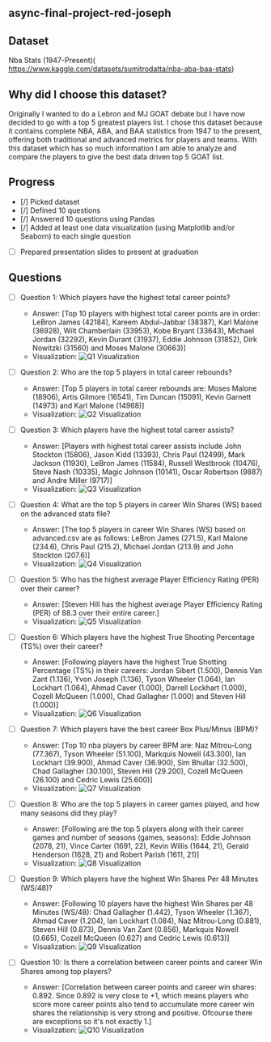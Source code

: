## async-final-project-red-joseph


## Dataset
Nba Stats (1947-Present)( https://www.kaggle.com/datasets/sumitrodatta/nba-aba-baa-stats)

## Why did I choose this dataset?

Originally I wanted to do a Lebron and MJ GOAT debate but I have now decided to go with a top 5 greatest players list. I chose this dataset because it contains complete NBA, ABA, and BAA statistics from 1947 to the present, offering both traditional and advanced metrics for players and teams. With this dataset which has so much information I am able to analyze and compare the players to give the best data driven top 5 GOAT list. 


## Progress
- [/] Picked dataset
- [/] Defined 10 questions
- [/] Answered 10 questions using Pandas
- [/] Added at least one data visualization (using Matplotlib and/or Seaborn) to each single question
- [ ] Prepared presentation slides to present at graduation

## Questions
- [ ] Question 1: Which players have the highest total career points?
  - Answer: [Top 10 players with highest total career points are in order: LeBron James (42184), Kareem Abdul-Jabbar (38387), Karl Malone (36928), Wilt Chamberlain (33953), Kobe Bryant (33643), Michael Jordan (32292), Kevin Durant (31937), Eddie Johnson (31852), Dirk Nowitzki (31560) and Moses Malone (30663)]
  - Visualization: ![Q1 Visualization](https://postimg.cc/vg9yKqvw)

- [ ] Question 2: Who are the top 5 players in total career rebounds?
  - Answer: [Top 5 players in total career rebounds are: Moses Malone (18906), Artis Gilmore (16541), Tim Duncan (15091), Kevin Garnett (14973) and Karl Malone (14968)]
  - Visualization: ![Q2 Visualization](https://postimg.cc/Yj6kfP91)

- [ ] Question 3: Which players have the highest total career assists?
  - Answer: [Players with highest total career assists include John Stockton (15806), Jason Kidd (13393), Chris Paul (12499), Mark Jackson (11930), LeBron James (11584), Russell Westbrook (10476), Steve Nash (10335), Magic Johnson (10141), Oscar Robertson (9887) and Andre Miller (9717)]
  - Visualization: ![Q3 Visualization](https://postimg.cc/8jTGybJx)

- [ ] Question 4: What are the top 5 players in career Win Shares (WS) based on the advanced stats file?
  - Answer: [The top 5 players in career Win Shares (WS) based on advanced.csv are as follows: LeBron James (271.5), Karl Malone (234.6), Chris Paul (215.2), Michael Jordan (213.9) and John Stockton (207.6)]
  - Visualization: ![Q4 Visualization](https://postimg.cc/p95M9G45)

- [ ] Question 5: Who has the highest average Player Efficiency Rating (PER) over their career?
  - Answer: [Steven Hill has the highest average Player Efficiency Rating (PER) of 88.3 over their entire career.]
  - Visualization: ![Q5 Visualization](https://postimg.cc/V0fYb9jy)

- [ ] Question 6: Which players have the highest True Shooting Percentage (TS%) over their career?
  - Answer: [Following players have the highest True Shotting Percentage (TS%) in their careers: Jordan Sibert (1.500), Dennis Van Zant (1.136), Yvon Joseph (1.136), Tyson Wheeler (1.064), Ian Lockhart (1.064), Ahmad Caver (1.000), Darrell Lockhart (1.000), Cozell McQueen (1.000), Chad Gallagher (1.000) and Steven Hill (1.000)]
  - Visualization: ![Q6 Visualization](https://postimg.cc/vgPK35Jw)

- [ ] Question 7: Which players have the best career Box Plus/Minus (BPM)?
  - Answer: [Top 10 nba players by career BPM are: Naz Mitrou-Long (77.367), Tyson Wheeler (51.100), Markquis Nowell (43.300), Ian Lockhart (39.900), Ahmad Caver (36.900), Sim Bhullar (32.500), Chad Gallagher (30.100), Steven Hill (29.200), Cozell McQueen (26.100) and Cedric Lewis (25.600)]
  - Visualization: ![Q7 Visualization](https://postimg.cc/t7Tw7m6q)

- [ ] Question 8: Who are the top 5 players in career games played, and how many seasons did they play?
  - Answer: [Following are the top 5 players along with their career games and number of seasons (games, seasons): Eddie Johnson (2078, 21), Vince Carter (1691, 22), Kevin Willis (1644, 21), Gerald Henderson (1628, 21) and Robert Parish (1611, 21)]
  - Visualization: ![Q8 Visualization](https://postimg.cc/0rB3SdGp)

- [ ] Question 9: Which players have the highest Win Shares Per 48 Minutes (WS/48)?
  - Answer: [Following 10 players have the highest Win Shares per 48 Minutes (WS/48): Chad Gallagher (1.442), Tyson Wheeler (1.367), Ahmad Caver (1.204), Ian Lockhart (1.084), Naz Mitrou-Long (0.881), Steven Hill (0.873), Dennis Van Zant (0.856), Markquis Nowell (0.665), Cozell McQueen (0.627) and Cedric Lewis (0.613)]
  - Visualization: ![Q9 Visualization](https://postimg.cc/HV8N9c3F)

- [ ] Question 10: Is there a correlation between career points and career Win Shares among top players?
  - Answer: [Correlation between career points and career win shares: 0.892. Since 0.892 is very close to +1, which means players who score more career points also tend to accumulate more career win shares the relationship is very strong and positive. Ofcourse there are exceptions so it's not exactly 1.]
  - Visualization: ![Q10 Visualization](https://postimg.cc/8780Kp0c)
